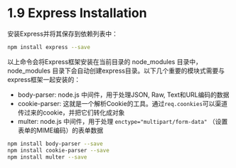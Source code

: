 # 1.9 Express Installation

安装Express并将其保存到依赖列表中：

```bash
npm install express --save
```

以上命令会将Express框架安装在当前目录的 node\_modules 目录中， node\_modules 目录下会自动创建express目录。以下几个重要的模块式需要与express框架一起安装的：

* body-parser: node.js 中间件，用于处理JSON, Raw, Text和URL编码的数据
* cookie-parser: 这就是一个解析Cookie的工具。通过`req.coonkies`可以渠道传过来的cookie，并把它们转化成对象
* multer: node.js 中间件，用于处理 `enctype="multipart/form-data"` （设置表单的MIME编码）的表单数据

```bash
npm install body-parser --save
npm install cookie-parser --save
npm install multer --save
```

